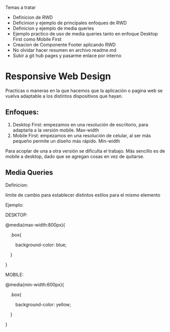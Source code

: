 
Temas a tratar 

- Definicion de RWD
- Deficinion y ejemplo de principales enfoques de RWD
- Definicion y ejemplo de media queries
- Ejemplo practico de uso de media queries tanto en enfoque Desktop First como Mobile First
- Creacion de Componente Footer aplicando RWD
- No olvidar hacer resumen en archivo readme.md
- Subir a git hub pages y pasarme enlace por interno


# Responsive Web Design

Practicas o maneras en la que hacemos que la aplicación o pagina web se vuelva adaptable a los distintos dispositivos que hayan.

## Enfoques:

1. Desktop First: empezamos en una resolución de escritorio, para adaptarla a la versión mobile. Max-width
2. Mobile First: empezamos en una resolución de celular, al ser más pequeño permite un diseño más rápido. Min-width

Para acoplar de una a otra versión se dificulta el trabajo. Más sencillo es de mobile a desktop, dado que se agregan cosas en vez de quitarse.

## Media Queries

Definicion:

limite de cambio para establecer distintos estilos para el mismo elemento

Ejemplo:

DESKTOP:

@media(max-width:800px){

    .box{

        background-color: blue;

    }

}

MOBILE:

@media(min-width:600px){

    .box{

        background-color: yellow;

    }

}